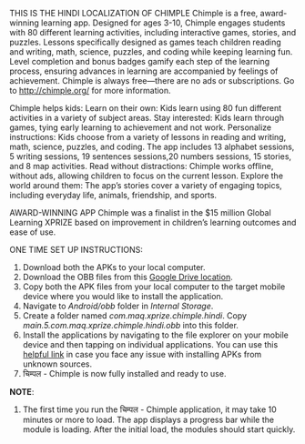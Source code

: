 THIS IS THE HINDI LOCALIZATION OF CHIMPLE
Chimple is a free, award-winning learning app. Designed for ages 3-10, Chimple engages students with 80 different learning activities, including interactive games, stories, and puzzles.
Lessons specifically designed as games teach children reading and writing, math, science, puzzles, and coding while keeping learning fun. Level completion and bonus badges gamify each step of the learning process, ensuring advances in learning are accompanied by feelings of achievement. Chimple is always free—there are no ads or subscriptions. Go to http://chimple.org/ for more information.

Chimple helps kids:
Learn on their own: Kids learn using 80 fun different activities in a variety of subject areas.
Stay interested: Kids learn through games, tying early learning to achievement and not work.
Personalize instructions: Kids choose from a variety of lessons in reading and writing, math, science, puzzles, and coding. The app includes 13 alphabet sessions, 5 writing sessions, 19 sentences sessions,20 numbers sessions, 15 stories, and 8 map activities.
Read without distractions: Chimple works offline, without ads, allowing children to focus on the current lesson.
Explore the world around them: The app’s stories cover a variety of engaging topics, including everyday life, animals, friendship, and sports.

AWARD-WINNING APP
Chimple was a finalist in the $15 million Global Learning XPRIZE based on improvement in children’s learning outcomes and ease of use.

ONE TIME SET UP INSTRUCTIONS:
1. Download both the APKs to your local computer.
2. Download the OBB files from this [Google Drive location](https://drive.google.com/drive/folders/1byKCP_X8PGe45UOWBzowIsm8nVn8TkMP?usp=sharing).
3. Copy both the APK files from your local computer to the target mobile device where you would like to install the application.
4. Navigate to *Android/obb* folder in *Internal Storage*.
5. Create a folder named *com.maq.xprize.chimple.hindi*. Copy *main.5.com.maq.xprize.chimple.hindi.obb* into this folder.
6. Install the applications by navigating to the file explorer on your mobile device and then tapping on individual applications. You can use this [helpful link](https://www.wikihow.tech/Install-APK-Files-on-Android) in case you face any issue with installing APKs from unknown sources.
7. चिम्पल - Chimple is now fully installed and ready to use.

**NOTE**:
1. The first time you run the चिम्पल - Chimple application, it may take 10 minutes or more to load. The app displays a progress bar while the module is loading. After the initial load, the modules should start quickly.